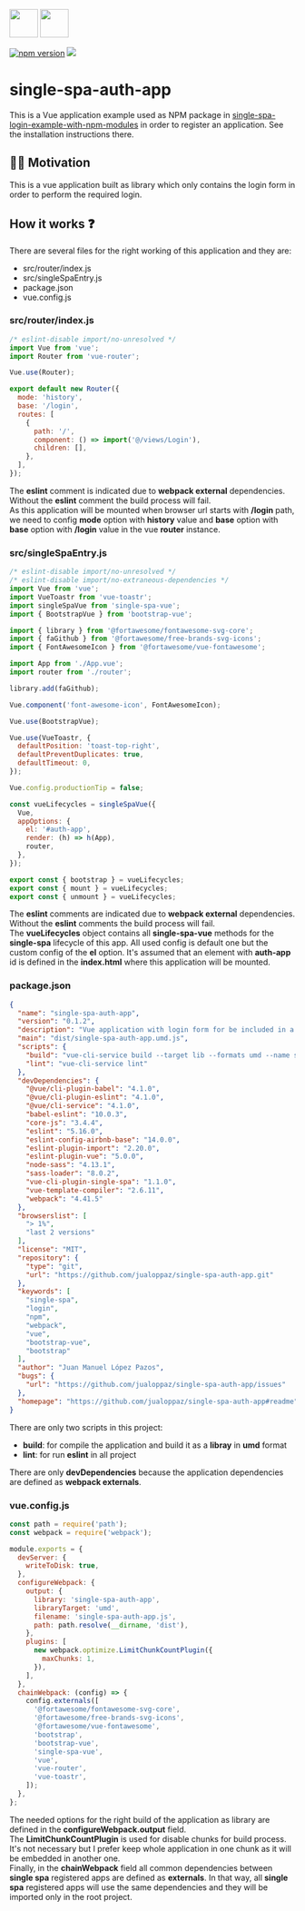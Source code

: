 <p float="left">
  <img src="https://single-spa.js.org/img/logo-white-bgblue.svg" width="50" height="50">
  <img src="https://vuejs.org/images/logo.png" width="50" height="50">
</p>

[![npm version](https://img.shields.io/npm/v/single-spa-auth-app.svg?style=flat-square)](https://www.npmjs.org/package/single-spa-auth-app)
[![](https://data.jsdelivr.com/v1/package/npm/single-spa-auth-app/badge)](https://www.jsdelivr.com/package/npm/single-spa-auth-app)

# single-spa-auth-app

This is a Vue application example used as NPM package in [single-spa-login-example-with-npm-modules](https://github.com/jualoppaz/single-spa-login-example-with-npm-modules) in order to register an application. See the installation instructions there.

## ✍🏻 Motivation

This is a vue application built as library which only contains the login form in order to perform the required login.

## How it works ❓

There are several files for the right working of this application and they are:

- src/router/index.js
- src/singleSpaEntry.js
- package.json
- vue.config.js

### src/router/index.js

```javascript
/* eslint-disable import/no-unresolved */
import Vue from 'vue';
import Router from 'vue-router';

Vue.use(Router);

export default new Router({
  mode: 'history',
  base: '/login',
  routes: [
    {
      path: '/',
      component: () => import('@/views/Login'),
      children: [],
    },
  ],
});
```

The **eslint** comment is indicated due to **webpack external** dependencies. Without the **eslint** comment the build process will fail.\
As this application will be mounted when browser url starts with **/login** path, we need to config **mode** option with **history** value and **base** option with **base** option with **/login** value in the vue **router** instance.

### src/singleSpaEntry.js

```javascript
/* eslint-disable import/no-unresolved */
/* eslint-disable import/no-extraneous-dependencies */
import Vue from 'vue';
import VueToastr from 'vue-toastr';
import singleSpaVue from 'single-spa-vue';
import { BootstrapVue } from 'bootstrap-vue';

import { library } from '@fortawesome/fontawesome-svg-core';
import { faGithub } from '@fortawesome/free-brands-svg-icons';
import { FontAwesomeIcon } from '@fortawesome/vue-fontawesome';

import App from './App.vue';
import router from './router';

library.add(faGithub);

Vue.component('font-awesome-icon', FontAwesomeIcon);

Vue.use(BootstrapVue);

Vue.use(VueToastr, {
  defaultPosition: 'toast-top-right',
  defaultPreventDuplicates: true,
  defaultTimeout: 0,
});

Vue.config.productionTip = false;

const vueLifecycles = singleSpaVue({
  Vue,
  appOptions: {
    el: '#auth-app',
    render: (h) => h(App),
    router,
  },
});

export const { bootstrap } = vueLifecycles;
export const { mount } = vueLifecycles;
export const { unmount } = vueLifecycles;
```

The **eslint** comments are indicated due to **webpack external** dependencies. Without the **eslint** comments the build process will fail.\
The **vueLifecycles** object contains all **single-spa-vue** methods for the **single-spa** lifecycle of this app. All used config is default one but the custom config of the **el** option. It's assumed that an element with **auth-app** id is defined in the **index.html** where this application will be mounted.

### package.json

```json
{
  "name": "single-spa-auth-app",
  "version": "0.1.2",
  "description": "Vue application with login form for be included in a single-spa application as registered app.",
  "main": "dist/single-spa-auth-app.umd.js",
  "scripts": {
    "build": "vue-cli-service build --target lib --formats umd --name single-spa-auth-app src/singleSpaEntry.js",
    "lint": "vue-cli-service lint"
  },
  "devDependencies": {
    "@vue/cli-plugin-babel": "4.1.0",
    "@vue/cli-plugin-eslint": "4.1.0",
    "@vue/cli-service": "4.1.0",
    "babel-eslint": "10.0.3",
    "core-js": "3.4.4",
    "eslint": "5.16.0",
    "eslint-config-airbnb-base": "14.0.0",
    "eslint-plugin-import": "2.20.0",
    "eslint-plugin-vue": "5.0.0",
    "node-sass": "4.13.1",
    "sass-loader": "8.0.2",
    "vue-cli-plugin-single-spa": "1.1.0",
    "vue-template-compiler": "2.6.11",
    "webpack": "4.41.5"
  },
  "browserslist": [
    "> 1%",
    "last 2 versions"
  ],
  "license": "MIT",
  "repository": {
    "type": "git",
    "url": "https://github.com/jualoppaz/single-spa-auth-app.git"
  },
  "keywords": [
    "single-spa",
    "login",
    "npm",
    "webpack",
    "vue",
    "bootstrap-vue",
    "bootstrap"
  ],
  "author": "Juan Manuel López Pazos",
  "bugs": {
    "url": "https://github.com/jualoppaz/single-spa-auth-app/issues"
  },
  "homepage": "https://github.com/jualoppaz/single-spa-auth-app#readme"
}
```

There are only two scripts in this project:

- **build**: for compile the application and build it as a **libray** in **umd** format
- **lint**: for run **eslint** in all project

There are only **devDependencies** because the application dependencies are defined as **webpack externals**.

### vue.config.js

```javascript
const path = require('path');
const webpack = require('webpack');

module.exports = {
  devServer: {
    writeToDisk: true,
  },
  configureWebpack: {
    output: {
      library: 'single-spa-auth-app',
      libraryTarget: 'umd',
      filename: 'single-spa-auth-app.js',
      path: path.resolve(__dirname, 'dist'),
    },
    plugins: [
      new webpack.optimize.LimitChunkCountPlugin({
        maxChunks: 1,
      }),
    ],
  },
  chainWebpack: (config) => {
    config.externals([
      '@fortawesome/fontawesome-svg-core',
      '@fortawesome/free-brands-svg-icons',
      '@fortawesome/vue-fontawesome',
      'bootstrap',
      'bootstrap-vue',
      'single-spa-vue',
      'vue',
      'vue-router',
      'vue-toastr',
    ]);
  },
};
```

The needed options for the right build of the application as library are defined in the **configureWebpack.output** field.\
The **LimitChunkCountPlugin** is used for disable chunks for build process. It's not necessary but I prefer keep whole application in one chunk as it will be embedded in another one.\
Finally, in the **chainWebpack** field all common dependencies between **single spa** registered apps are defined as **externals**. In that way, all **single spa** registered apps will use the same dependencies and they will be imported only in the root project. 
